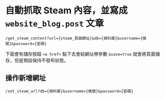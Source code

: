 # 自動抓取 Steam 內容，並寫成 `website_blog.post` 文章 

```
/get_steam_content?url={steam_頁面網址}&db={資料庫}&username={帳號}&password={密碼}
```

下面會有儲存按鈕 `<a href>` 點下去會給網址帶參數 `&save=true`
就會將頁面儲存，但是預設保持不發布狀態。

## 操作新增網址

```
/set_steam_url?db={資料庫}&username={帳號}&password={密碼}
```
